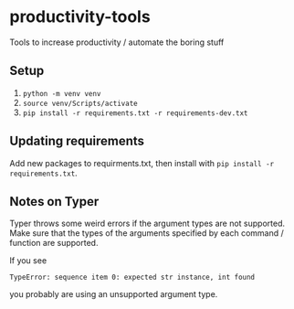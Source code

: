 # productivity-tools

Tools to increase productivity / automate the boring stuff

## Setup

1. `python -m venv venv`
1. `source venv/Scripts/activate`
1. `pip install -r requirements.txt -r requirements-dev.txt`

## Updating requirements

Add new packages to requirments.txt, then install with `pip install -r requirements.txt`.

## Notes on Typer

Typer throws some weird errors if the argument types are not supported. Make sure that the types of the arguments specified by each command / function are supported. 

If you see

```
TypeError: sequence item 0: expected str instance, int found
```

you probably are using an unsupported argument type.

